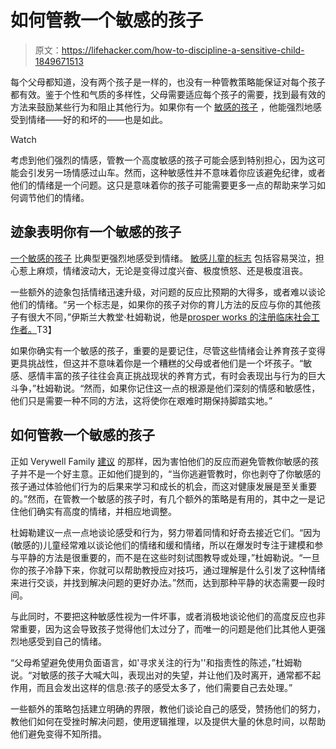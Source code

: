 # 如何管教一个敏感的孩子

> 原文：<https://lifehacker.com/how-to-discipline-a-sensitive-child-1849671513>

每个父母都知道，没有两个孩子是一样的，也没有一种管教策略能保证对每个孩子都有效。鉴于个性和气质的多样性，父母需要适应每个孩子的需要，找到最有效的方法来鼓励某些行为和阻止其他行为。如果你有一个 [敏感的孩子](https://lifehacker.com/how-to-challenge-your-highly-sensitive-child-1840270441) ，他能强烈地感受到情绪——好的和坏的——也是如此。

Watch

考虑到他们强烈的情感，管教一个高度敏感的孩子可能会感到特别担心，因为这可能会引发另一场情感过山车。然而，这种敏感性并不意味着你应该避免纪律，或者他们的情绪是一个问题。这只是意味着你的孩子可能需要更多一点的帮助来学习如何调节他们的情绪。

## **迹象表明你有一个敏感的孩子**

[一个敏感的孩子](https://lifehacker.com/what-to-do-when-typical-parenting-strategies-don-t-help-1848013351) 比典型更强烈地感受到情绪。 [敏感儿童的标志](https://www.verywellfamily.com/parenting-a-sensitive-child-8-discipline-strategies-1094942) 包括容易哭泣，担心惹上麻烦，情绪波动大，无论是变得过度兴奋、极度愤怒、还是极度沮丧。

一些额外的迹象包括情绪迅速升级，对问题的反应比预期的大得多，或者难以谈论他们的情绪。“另一个标志是，如果你的孩子对你的育儿方法的反应与你的其他孩子有很大不同，”伊斯兰大教堂·杜姆勒说，他是[prosper works 的注册临床社会工作者。](https://thriveworks.com/)T3】

如果你确实有一个敏感的孩子，重要的是要记住，尽管这些情绪会让养育孩子变得更具挑战性，但这并不意味着你是一个糟糕的父母或者他们是一个坏孩子。“敏感、感情丰富的孩子往往会真正挑战现状的养育方式，有时会表现出与行为的巨大斗争，”杜姆勒说。“然而，如果你记住这一点的根源是他们深刻的情感和敏感性，他们只是需要一种不同的方法，这将使你在艰难时期保持脚踏实地。”

## **如何管教一个敏感的孩子**

正如 Verywell Family [建议](https://www.verywellfamily.com/parenting-a-sensitive-child-8-discipline-strategies-1094942) 的那样，因为害怕他们的反应而避免管教你敏感的孩子并不是一个好主意。正如他们提到的，“当你逃避管教时，你也剥夺了你敏感的孩子通过体验他们行为的后果来学习和成长的机会，而这对健康发展是至关重要的。”然而，在管教一个敏感的孩子时，有几个额外的策略是有用的，其中之一是记住他们确实有高度的情绪，并相应地调整。

杜姆勒建议一点一点地谈论感受和行为，努力带着同情和好奇去接近它们。“因为(敏感的)儿童经常难以谈论他们的情绪和缓和情绪，所以在爆发时专注于建模和参与平静的方法是很重要的，而不是在这些时刻试图教导或处理，”杜姆勒说。“一旦你的孩子冷静下来，你就可以帮助教授应对技巧，通过理解是什么引发了这种情绪来进行交谈，并找到解决问题的更好办法。”然而，达到那种平静的状态需要一段时间。

与此同时，不要把这种敏感性视为一件坏事，或者消极地谈论他们的高度反应也非常重要，因为这会导致孩子觉得他们太过分了，而唯一的问题是他们比其他人更强烈地感受到自己的情绪。

“父母希望避免使用负面语言，如'寻求关注的行为''和指责性的陈述，”杜姆勒说。“对敏感的孩子大喊大叫，表现出对的失望，并让他们及时离开，通常都不起作用，而且会发出这样的信息:孩子的感受太多了，他们需要自己去处理。”

一些额外的策略包括建立明确的界限，教他们谈论自己的感受，赞扬他们的努力，教他们如何在受挫时解决问题，使用逻辑推理，以及提供大量的休息时间，以帮助他们避免变得不知所措。